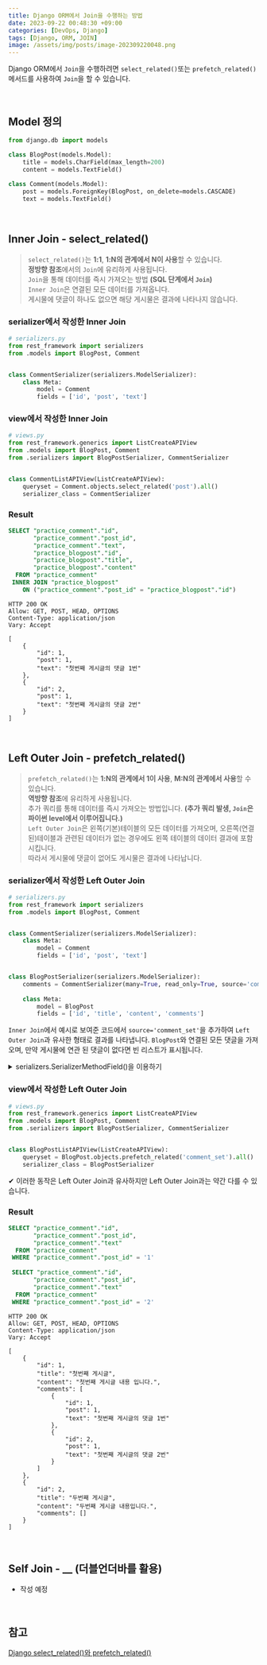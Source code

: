 ```yaml
---
title: Django ORM에서 Join을 수행하는 방법
date: 2023-09-22 00:48:30 +09:00
categories: [DevOps, Django]
tags: [Django, ORM, JOIN]
image: /assets/img/posts/image-202309220048.png
---
```


Django ORM에서 `Join`을 수행하려면 `select_related()`또는 `prefetch_related()`메서드를 사용하여 `Join`을 할 수 있습니다.

<br/>

## Model 정의
```python
from django.db import models

class BlogPost(models.Model):
    title = models.CharField(max_length=200)
    content = models.TextField()
    
class Comment(models.Model):
    post = models.ForeignKey(BlogPost, on_delete=models.CASCADE)
    text = models.TextField()
```

<br/>

## Inner Join - select_related()
>`select_related()`는 **1:1**, **1:N의 관계에서 N이 사용**할 수 있습니다.   
**정방향 참조**에서의 `Join`에 유리하게 사용됩니다.   
`Join`을 통해 데이터를 즉시 가져오는 방법 **(SQL 단계에서 `Join`)**   
 `Inner Join`은 연결된 모든 데이터를 가져옵니다.    
게시물에 댓글이 하나도 없으면 해당 게시물은 결과에 나타나지 않습니다.   


### serializer에서 작성한 Inner Join
```python
# serializers.py
from rest_framework import serializers
from .models import BlogPost, Comment


class CommentSerializer(serializers.ModelSerializer):
    class Meta:
        model = Comment
        fields = ['id', 'post', 'text']
```


### view에서 작성한 Inner Join
```python
# views.py
from rest_framework.generics import ListCreateAPIView
from .models import BlogPost, Comment
from .serializers import BlogPostSerializer, CommentSerializer


class CommentListAPIView(ListCreateAPIView):
    queryset = Comment.objects.select_related('post').all()
    serializer_class = CommentSerializer
```


### Result

```sql
SELECT "practice_comment"."id",
       "practice_comment"."post_id",
       "practice_comment"."text",
       "practice_blogpost"."id",
       "practice_blogpost"."title",
       "practice_blogpost"."content"
  FROM "practice_comment"
 INNER JOIN "practice_blogpost"
    ON ("practice_comment"."post_id" = "practice_blogpost"."id")
```

```
HTTP 200 OK
Allow: GET, POST, HEAD, OPTIONS
Content-Type: application/json
Vary: Accept

[
    {
        "id": 1,
        "post": 1,
        "text": "첫번째 게시글의 댓글 1번"
    },
    {
        "id": 2,
        "post": 1,
        "text": "첫번째 게시글의 댓글 2번"
    }
]
```

<br/>

## Left Outer Join - prefetch_related()
> `prefetch_related()`는 **1:N의 관계에서 1이 사용**, **M:N의 관계에서 사용**할 수 있습니다.   
**역방향 참조**에 유리하게 사용됩니다.   
추가 쿼리를 통해 데이터를 즉시 가져오는 방법입니다. **(추가 쿼리 발생, `Join`은 파이썬 level에서 이루어집니다.)**   
`Left Outer Join`은 왼쪽(기본)테이블의 모든 데이터를 가져오며, 오른쪽(연결된)테이블과 
관련된 데이터가 없는 경우에도 왼쪽 테이블의 데이터 결과에 포함시킵니다.  
 따라서 게시물에 댓글이 없어도 게시물은 결과에 나타납니다.

### serializer에서 작성한 Left Outer Join
```python
# serializers.py
from rest_framework import serializers
from .models import BlogPost, Comment


class CommentSerializer(serializers.ModelSerializer):
    class Meta:
        model = Comment
        fields = ['id', 'post', 'text']


class BlogPostSerializer(serializers.ModelSerializer):
    comments = CommentSerializer(many=True, read_only=True, source='comment_set') 
    
    class Meta:
        model = BlogPost
        fields = ['id', 'title', 'content', 'comments']
```

`Inner Join`에서 예시로 보여준 코드에서 `source='comment_set'`을 추가하여 `Left Outer Join`과 유사한 형태로 결과를 나타냅니다. `BlogPost`와 연결된 모든 댓글을 가져오며, 만약 게시물에 연관 된 댓글이 없다면 빈 리스트가 표시됩니다. 

<details>
<summary>serializers.SerializerMethodField()을 이용하기</summary>

```python
from rest_framework import serializers
from .models import BlogPost, Comment

class CommentSerializer(serializers.ModelSerializer):
    class Meta:
        model = Comment
        fields = ['id', 'post', 'text']

class BlogPostSerializer(serializers.ModelSerializer):
    # SerializerMethodField를 사용하여 comments 필드를 추가
    comments = serializers.SerializerMethodField()

    class Meta:
        model = BlogPost
        fields = ['id', 'title', 'content', 'comments']

    def get_comments(self, obj):
        # BlogPost와 연관된 댓글들을 가져옵니다. (Left Outer Join)
        comments = Comment.objects.filter(post=obj)
        return CommentSerializer(comments, many=True).data
```

</details>

### view에서 작성한 Left Outer Join
```python
# views.py
from rest_framework.generics import ListCreateAPIView
from .models import BlogPost, Comment
from .serializers import BlogPostSerializer, CommentSerializer


class BlogPostListAPIView(ListCreateAPIView):
    queryset = BlogPost.objects.prefetch_related('comment_set').all()
    serializer_class = BlogPostSerializer
```

✔ 이러한 동작은 Left Outer Join과 유사하지만 Left Outer Join과는 약간 다를 수 있습니다.

### Result
```sql
SELECT "practice_comment"."id",
       "practice_comment"."post_id",
       "practice_comment"."text"
  FROM "practice_comment"
 WHERE "practice_comment"."post_id" = '1'
 
 SELECT "practice_comment"."id",
       "practice_comment"."post_id",
       "practice_comment"."text"
  FROM "practice_comment"
 WHERE "practice_comment"."post_id" = '2'
```

```
HTTP 200 OK
Allow: GET, POST, HEAD, OPTIONS
Content-Type: application/json
Vary: Accept

[
    {
        "id": 1,
        "title": "첫번째 게시글",
        "content": "첫번째 게시글 내용 입니다.",
        "comments": [
            {
                "id": 1,
                "post": 1,
                "text": "첫번째 게시글의 댓글 1번"
            },
            {
                "id": 2,
                "post": 1,
                "text": "첫번째 게시글의 댓글 2번"
            }
        ]
    },
    {
        "id": 2,
        "title": "두번째 게시글",
        "content": "두번째 게시글 내용입니다.",
        "comments": []
    }
]
```


<br/>

## Self Join - __ (더블언더바를 활용)

+ 작성 예정



<br/>

## 참고

[Django select_related()와 prefetch_related()](https://leffept.tistory.com/312)